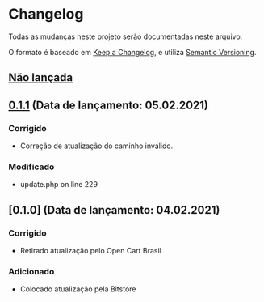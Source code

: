 # Changelog
Todas as mudanças neste projeto serão documentadas neste arquivo.

O formato é baseado em [Keep a Changelog](https://keepachangelog.com/pt-BR/1.0.0/),
e utiliza [Semantic Versioning](https://semver.org/lang/pt-BR/spec/v2.0.0.html).

## [Não lançada]

## [0.1.1] (Data de lançamento: 05.02.2021)
### Corrigido
- Correção de atualização do caminho inválido.

### Modificado
- update.php on line 229

## [0.1.0] (Data de lançamento: 04.02.2021)
### Corrigido
- Retirado atualização pelo Open Cart Brasil

### Adicionado
- Colocado atualização pela Bitstore

[Não lançada]: https://github.com/bitstore-brasil/bitstore-oc3/compare/v0.1.1...HEAD
[0.1.1]: https://github.com/bitstore-brasil/bitstore-oc3/compare/v0.1.0...v0.1.1